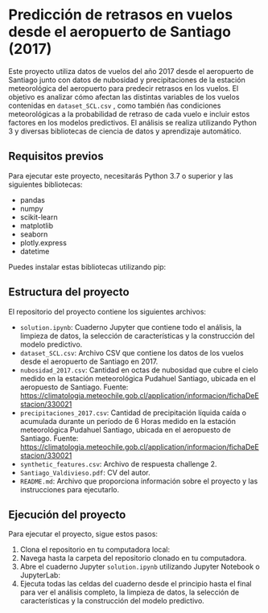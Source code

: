 # Predicción de retrasos en vuelos desde el aeropuerto de Santiago (2017)

Este proyecto utiliza datos de vuelos del año 2017 desde el aeropuerto de Santiago junto con datos de nubosidad y precipitaciones de la estación meteorológica del aeropuerto para predecir retrasos en los vuelos. El objetivo es analizar cómo afectan las distintas variables de los vuelos contenidas en `dataset_SCL.csv` , como también ñas condiciones meteorológicas a la probabilidad de retraso de cada vuelo e incluir estos factores en los modelos predictivos. El análisis se realiza utilizando Python 3 y diversas bibliotecas de ciencia de datos y aprendizaje automático.

## Requisitos previos

Para ejecutar este proyecto, necesitarás Python 3.7 o superior y las siguientes bibliotecas:

- pandas
- numpy
- scikit-learn
- matplotlib
- seaborn
- plotly.express
- datetime 

Puedes instalar estas bibliotecas utilizando pip:

## Estructura del proyecto

El repositorio del proyecto contiene los siguientes archivos:

- `solution.ipynb`: Cuaderno Jupyter que contiene todo el análisis, la limpieza de datos, la selección de características y la construcción del modelo predictivo.
- `dataset_SCL.csv`: Archivo CSV que contiene los datos de los vuelos desde el aeropuerto de Santiago en 2017.
- `nubosidad_2017.csv`: Cantidad en octas de nubosidad que cubre el cielo medido en la estación meteorológica Pudahuel Santiago, ubicada en el aeropuesto de Santiago. Fuente: https://climatologia.meteochile.gob.cl/application/informacion/fichaDeEstacion/330021
- `precipitaciones_2017.csv`: Cantidad de precipitación líquida caída o acumulada durante un período de 6 Horas medido en la estación meteorológica Pudahuel Santiago, ubicada en el aeropuesto de Santiago. Fuente: https://climatologia.meteochile.gob.cl/application/informacion/fichaDeEstacion/330021
- `synthetic_features.csv`: Archivo de respuesta challenge 2.
- `Santiago_Valdivieso.pdf`: CV del autor.
- `README.md`: Archivo que proporciona información sobre el proyecto y las instrucciones para ejecutarlo.

## Ejecución del proyecto

Para ejecutar el proyecto, sigue estos pasos:

1. Clona el repositorio en tu computadora local:
2. Navega hasta la carpeta del repositorio clonado en tu computadora.
3. Abre el cuaderno Jupyter `solution.ipynb` utilizando Jupyter Notebook o JupyterLab:
4. Ejecuta todas las celdas del cuaderno desde el principio hasta el final para ver el análisis completo, la limpieza de datos, la selección de características y la construcción del modelo predictivo.
